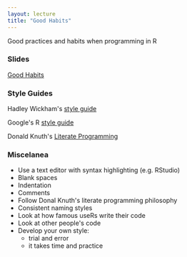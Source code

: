 ```yaml
---
layout: lecture
title: "Good Habits"
---
```


<p class="message">
  Good practices and habits when programming in R
</p>

### Slides

<a href="https://github.com/ucb-stat133/stat133-fall-2016/blob/master/notes/16-good-habits/16-good-habits.pdf" target="_blank">Good Habits</a>


### Style Guides

Hadley Wickham's <a href="http://adv-r.had.co.nz/Style.html" target="_blank">style guide</a>

Google's R <a href="https://google.github.io/styleguide/Rguide.xml" target="_blank">style guide</a>


Donald Knuth's <a href="http://www.literateprogramming.com/" target="_blank">Literate Programming</a>


### Miscelanea

- Use a text editor with syntax highlighting (e.g. RStudio)
- Blank spaces
- Indentation
- Comments
- Follow Donal Knuth's literate programming philosophy
- Consistent naming styles
- Look at how famous useRs write their code
- Look at other people's code
- Develop your own style:
    + trial and error
    + it takes time and practice

